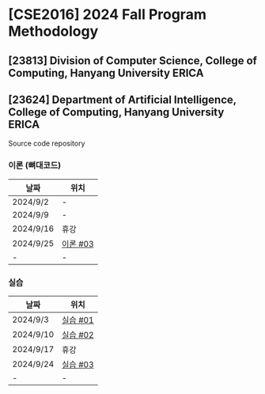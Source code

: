 # [CSE2016] 2024 Fall Program Methodology
## [23813] Division of Computer Science, College of Computing, Hanyang University ERICA
## [23624] Department of Artificial Intelligence, College of Computing, Hanyang University ERICA

Source code repository

### 이론 (뼈대코드)

| 날짜 | 위치                               |
| ------------- |----------------------------------|
| 2024/9/2 | -                                |
| 2024/9/9 | -                                |
| 2024/9/16 | 휴강                               |
| 2024/9/25 | [이론 #03](lectures/src/lecture03) |
| - | -                                |

### 실습

| 날짜 | 위치 |
| ------------- | ------------- |
| 2024/9/3 | [실습 #01](labs/lab01.md) |
| 2024/9/10 | [실습 #02](labs/lab02.md) |
| 2024/9/17 | 휴강 |
| 2024/9/24 | [실습 #03](labs/lab03.md) |
| - | - |
